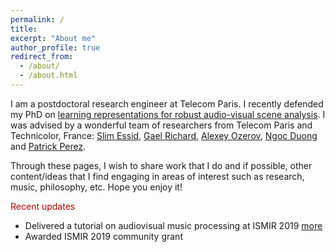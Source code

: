 ```yaml
---
permalink: /
title:
excerpt: "About me"
author_profile: true
redirect_from: 
  - /about/
  - /about.html
---
```


I am a postdoctoral research engineer at Telecom Paris. I recently defended my PhD on [learning representations for robust audio-visual scene analysis](https://pastel.archives-ouvertes.fr/tel-02115465). I was advised by a wonderful team of researchers from Telecom Paris and Technicolor, France: [Slim Essid](https://scholar.google.com/citations?user=5dP_Pv0AAAAJ&hl=en), [Gael Richard](https://scholar.google.com/citations?user=xn70tPIAAAAJ&hl=en), [Alexey Ozerov](https://scholar.google.com/citations?user=LnV-0z0AAAAJ&hl=en), [Ngoc Duong](https://scholar.google.com/citations?user=-_dcJlEAAAAJ&hl=en) and [Patrick Perez](https://scholar.google.com/citations?user=8Cph5uQAAAAJ&hl=en). 

Through these pages, I wish to share work that I do and if possible, other content/ideas that I find engaging in areas of interest such as research, music, philosophy, etc. Hope you enjoy it!


<p style="color:#b30000">Recent updates</p>

 - Delivered a tutorial on audiovisual music processing at ISMIR 2019 [more](/talks/2019-ismir2019/)  
 - Awarded ISMIR 2019 community grant
